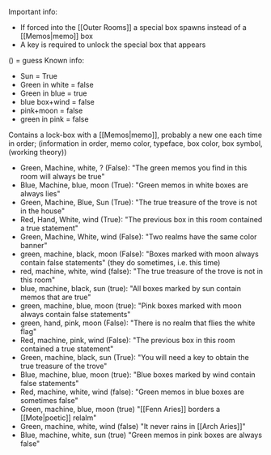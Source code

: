 
Important info:
- If forced into the [[Outer Rooms]] a special box spawns instead of a [[Memos|memo]] box
- A key is required to unlock the special box that appears

() = guess
Known info:
- Sun = True
- Green in white = false
- Green in blue = true
- blue box+wind = false
-  pink+moon = false
- green in pink = false


Contains a lock-box with a [[Memos|memo]], probably a new one each time
in order; (information in order, memo color, typeface, box color, box symbol, (working theory))
- Green, Machine, white, ? (False): "The green memos you find in this room will always be true"
- Blue, Machine, blue, moon (True): "Green memos in white boxes are always lies"
- Green, Machine, Blue, Sun (True): "The true treasure of the trove is not in the house"
- Red, Hand, White, wind (True): "The previous box in this room contained a true statement"
- Green, Machine, White, wind (False): "Two realms have the same color banner"
- green, machine, black, moon (False): "Boxes marked with moon always contain false statements" (they do sometimes, i.e. this time)
- red, machine, white, wind (false): "The true treasure of the trove is not in this room"
- blue, machine, black, sun (true): "All boxes marked by sun contain memos that are true"
- green, machine, blue, moon (true): "Pink boxes marked with moon always contain false statements"
- green, hand, pink, moon (False): "There is no realm that flies the white flag"
- Red, machine, pink, wind (False): "The previous box in this room contained a true statement"
- Green, machine, black, sun (True): "You will need a key to obtain the true treasure of the trove"
- Blue, machine, blue, moon (true): "Blue boxes marked by wind contain false statements"
- Red, machine, white, wind (false): "Green memos in blue boxes are sometimes false" 
- Green, machine, blue, moon (true) "[[Fenn Aries]] borders a [[Mote|poetic]] relalm"
- Green, machine, white, wind (false) "It never rains in [[Arch Aries]]"
- Blue, machine, white, sun (true) "Green memos in pink boxes are always false"